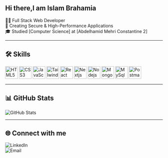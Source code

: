 ##          Hi there,I am Islam Brahamia

🧑‍💻 Full Stack Web Developer  
💼 Creating Secure & High-Performance Applications <br/>
🎓 Studied [Computer Science] at [Abdelhamid Mehri Constantine 2]

---

## 🛠 Skills
<p align="left">
  <img src="https://www.vectorlogo.zone/logos/w3_html5/w3_html5-icon.svg" alt="HTML5" height="40"/>
  <img src="https://www.vectorlogo.zone/logos/w3_css/w3_css-icon~old.svg" alt="CSS3" height="40"/>
  <img src="https://www.vectorlogo.zone/logos/javascript/javascript-icon.svg" alt="JavaScript" height="40"/>
  <img src="https://www.vectorlogo.zone/logos/tailwindcss/tailwindcss-ar21.svg" alt="TailwindCSS" height="40"/>
  <img src="https://www.vectorlogo.zone/logos/reactjs/reactjs-ar21.svg" alt="React" height="40"/>
  <img src="https://www.vectorlogo.zone/logos/nextjs/nextjs-ar21.svg" alt="Nextjs" height="40"/>
  <img src="https://www.vectorlogo.zone/logos/nodejs/nodejs-horizontal.svg" alt="Nodejs" height="40"/>
  <img src="https://www.vectorlogo.zone/logos/mongodb/mongodb-ar21.svg" alt="Mongodb" height="40"/>
  <img src="https://www.vectorlogo.zone/logos/mysql/mysql-ar21.svg" alt="MySql" height="40"/>
  <img src="https://www.vectorlogo.zone/logos/getpostman/getpostman-icon.svg" alt="Postman" height="40"/>
</p>

---

## 📊 GitHub Stats
![GitHub Stats](https://github-readme-stats.vercel.app/api?username=islambra&show_icons=true&theme=radical&count_private=true)  

---

## 🌐 Connect with me
![LinkedIn](https://www.vectorlogo.zone/logos/linkedin/linkedin-ar21.svg)  
![Email](https://www.vectorlogo.zone/logos/gmail/gmail-ar21.svg)
